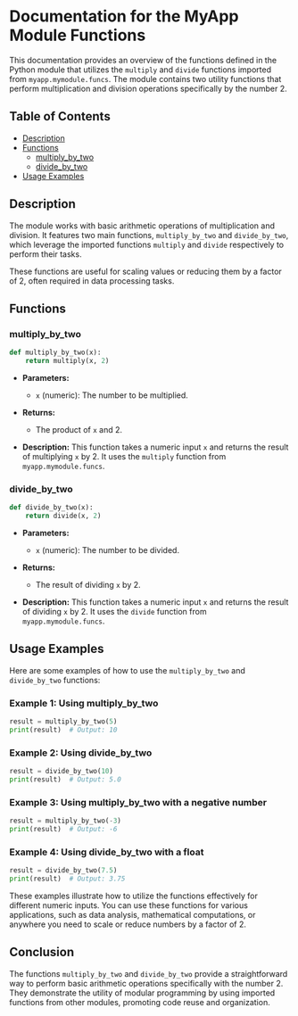 # Documentation for the MyApp Module Functions

This documentation provides an overview of the functions defined in the Python module that utilizes the `multiply` and `divide` functions imported from `myapp.mymodule.funcs`. The module contains two utility functions that perform multiplication and division operations specifically by the number 2.

## Table of Contents
- [Description](#description)
- [Functions](#functions)
  - [multiply_by_two](#multiply_by_two)
  - [divide_by_two](#divide_by_two)
- [Usage Examples](#usage-examples)

## Description

The module works with basic arithmetic operations of multiplication and division. It features two main functions, `multiply_by_two` and `divide_by_two`, which leverage the imported functions `multiply` and `divide` respectively to perform their tasks. 

These functions are useful for scaling values or reducing them by a factor of 2, often required in data processing tasks.

## Functions

### multiply_by_two

```python
def multiply_by_two(x):
    return multiply(x, 2)
```

- **Parameters:**
  - `x` (numeric): The number to be multiplied.

- **Returns:**
  - The product of `x` and 2.

- **Description:**
  This function takes a numeric input `x` and returns the result of multiplying `x` by 2. It uses the `multiply` function from `myapp.mymodule.funcs`.

### divide_by_two

```python
def divide_by_two(x):
    return divide(x, 2)
```

- **Parameters:**
  - `x` (numeric): The number to be divided.

- **Returns:**
  - The result of dividing `x` by 2.

- **Description:**
  This function takes a numeric input `x` and returns the result of dividing `x` by 2. It uses the `divide` function from `myapp.mymodule.funcs`.

## Usage Examples

Here are some examples of how to use the `multiply_by_two` and `divide_by_two` functions:

### Example 1: Using multiply_by_two

```python
result = multiply_by_two(5)
print(result)  # Output: 10
```

### Example 2: Using divide_by_two

```python
result = divide_by_two(10)
print(result)  # Output: 5.0
```

### Example 3: Using multiply_by_two with a negative number

```python
result = multiply_by_two(-3)
print(result)  # Output: -6
```

### Example 4: Using divide_by_two with a float

```python
result = divide_by_two(7.5)
print(result)  # Output: 3.75
```

These examples illustrate how to utilize the functions effectively for different numeric inputs. You can use these functions for various applications, such as data analysis, mathematical computations, or anywhere you need to scale or reduce numbers by a factor of 2. 

## Conclusion

The functions `multiply_by_two` and `divide_by_two` provide a straightforward way to perform basic arithmetic operations specifically with the number 2. They demonstrate the utility of modular programming by using imported functions from other modules, promoting code reuse and organization.

